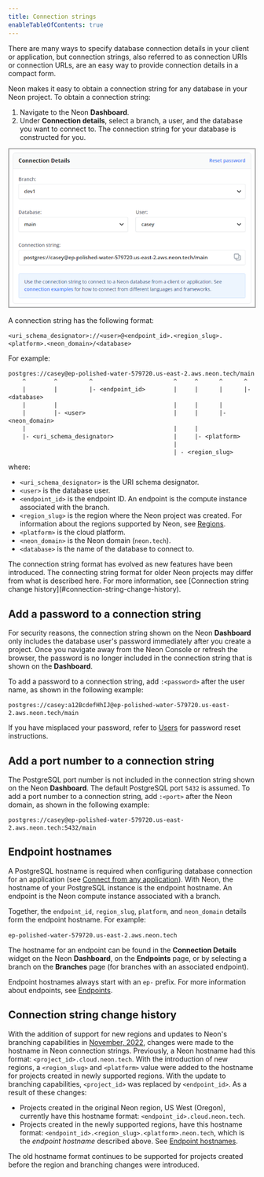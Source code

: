 ```yaml
---
title: Connection strings
enableTableOfContents: true
---
```


There are many ways to specify database connection details in your client or application, but connection strings, also referred to as connection URIs or connection URLs, are an easy way to provide connection details in a compact form.

Neon makes it easy to obtain a connection string for any database in your Neon project. To obtain a connection string:

1. Navigate to the Neon **Dashboard**.
1. Under **Connection details**, select a branch, a user, and the database you want to connect to. The connection string for your database is constructed for you.

![Connection details widget](./images/connection_details.png)

A connection string has the following format:

```text
<uri_schema_designator>://<user>@<endpoint_id>.<region_slug>.<platform>.<neon_domain>/<database>
```

For example:

```text
postgres://casey@ep-polished-water-579720.us-east-2.aws.neon.tech/main
    ^        ^         ^                       ^     ^      ^      ^
    |        |         |- <endpoint_id>        |     |      |      |- <database>
    |        |                                 |     |      |      
    |        |- <user>                         |     |      |- <neon_domain>                                          
    |                                          |     |             
    |- <uri_schema_designator>                 |     |- <platform>
                                               |     
                                               | - <region_slug>
```

where:

- `<uri_schema_designator>` is the URI schema designator.
- `<user>` is the database user.
- `<endpoint_id>` is the endpoint ID. An endpoint is the compute instance associated with the branch.
- `<region_slug>` is the region where the Neon project was created. For information about the regions supported by Neon, see [Regions](../../conceptual-guides/regions).
- `<platform>` is the cloud platform.
- `<neon_domain>` is the Neon domain (`neon.tech`).
- `<database>` is the name of the database to connect to.

<Admonition type="note">
The connection string format has evolved as new features have been introduced. The connecting string format for older Neon projects may differ from what is described here. For more information, see [Connection string change history](#connection-string-change-history).
</Admonition>

## Add a password to a connection string

For security reasons, the connection string shown on the Neon **Dashboard** only includes the database user's password immediately after you create a project. Once you navigate away from the Neon Console or refresh the browser, the password is no longer included in the connection string that is shown on the **Dashboard**.

To add a password to a connection string, add `:<password>` after the user name, as shown in the following example:

```text
postgres://casey:a12BcdefHhIJ@ep-polished-water-579720.us-east-2.aws.neon.tech/main
```

If you have misplaced your password, refer to [Users](tbd) for password reset instructions.

## Add a port number to a connection string

The PostgreSQL port number is not included in the connection string shown on the Neon **Dashboard**. The default PostgreSQL port `5432` is assumed. To add a port number to a connection string, add `:<port>` after the Neon domain, as shown in the following example:

```text
postgres://casey@ep-polished-water-579720.us-east-2.aws.neon.tech:5432/main
```

## Endpoint hostnames

A PostgreSQL hostname is required when configuring database connection for an application (see [Connect from any application](../connect-from-any-app)). With Neon, the hostname of your PostgreSQL instance is the endpoint hostname. An endpoint is the Neon compute instance associated with a branch.

Together, the `endpoint_id`, `region_slug`, `platform`, and `neon_domain` details form the endpoint hostname. For example:

```ep-polished-water-579720.us-east-2.aws.neon.tech```

The hostname for an endpoint can be found in the **Connection Details** widget on the Neon **Dashboard**, on the **Endpoints** page, or by selecting a branch on the **Branches** page (for branches with an associated endpoint).

Endpoint hostnames always start with an `ep-` prefix. For more information about endpoints, see [Endpoints](tbd).

## Connection string change history

With the addition of support for new regions and updates to Neon's branching capabilities in [November, 2022](https://neon.tech/docs/release-notes/), changes were made to the hostname in Neon connection strings. Previously, a Neon hostname had this format: `<project_id>.cloud.neon.tech`. With the introduction of new regions, a `<region_slug>` and `<platform>` value were added to the hostname for projects created in newly supported regions. With the update to branching capabilities, `<project_id>` was replaced by `<endpoint_id>`. As a result of these changes:

- Projects created in the original Neon region, US West (Oregon), currently have this hostname format: `<endpoint_id>.cloud.neon.tech`.
- Projects created in the newly supported regions, have this hostname format: `<endpoint_id>.<region_slug>.<platform>.neon.tech`, which is the *endpoint hostname* described above. See [Endpoint hostnames](#endpoint-hostnames).

The old hostname format continues to be supported for projects created before the region and branching changes were introduced.
